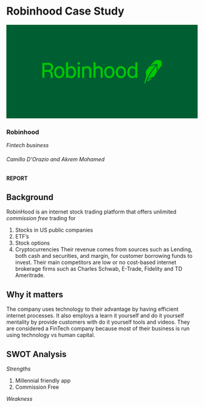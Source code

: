 # Robinhood Case Study

![Robinhood](robinhood.png)

### Robinhood 
*Fintech business*
###### Camillo D'Orazio and Akrem Mohamed



**REPORT**

## Background
RobinHood is an internet stock trading platform that offers unlimited *commission free* trading for 
1.	Stocks in US public companies
2.	ETF’s
3.	Stock options
4.	Cryptocurrencies
Their revenue comes from sources such as Lending, both cash and securities, and margin, for customer borrowing funds to invest. 
Their main competitors are low or no cost-based internet brokerage firms such as Charles Schwab, E-Trade, Fidelity and TD Ameritrade.


## Why it matters
The company uses technology to their advantage by having efficient internet processes. It also employs a learn it yourself and do it yourself mentality by provide customers with do it yourself tools and videos. They are considered a FinTech company because most of their business is run using technology vs human capital. 


## SWOT Analysis
*Strengths*
1. Millennial friendly app
2. Commission Free

*Weakness*


